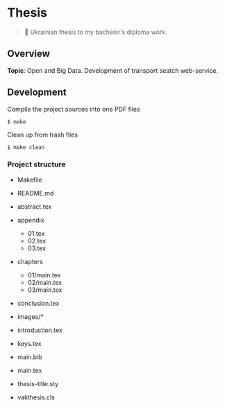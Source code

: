 # Thesis

> :book: Ukrainian thesis to my bachelor’s diploma work.

## Overview

**Topic**: Open and Big Data. Development of transport seatch web-service.

## Development

Compile the project sources into one PDF files

```
$ make
```

Clean up from trash files

```
$ make clean
```

### Project structure

- Makefile
- README.md
- abstract.tex

- appendix
  - 01.tex
  - 02.tex
  - 03.tex

- chapters
  - 01/main.tex
  - 02/main.tex
  - 03/main.tex

- conclusion.tex
- images/*

- introduction.tex
- keys.tex
- main.bib
- main.tex
- thesis-title.sty
- vakthesis.cls
